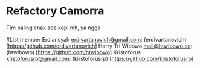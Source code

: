 # Refactory Camorra
Tim paling enak ada kopi nih, ya ngga



#List member
Erdiansyah <erdivartanovich@gmail.com>: (erdivartanovich) [https://github.com/erdivartanovich]
Harry Tri Wibowo <mail@htwibowo.co>: (htwibowo) [https://github.com/htwibowo]
Kristoforus <kristoforusrp@gmail.com>: (kristoforusrp) [https://github.com/kristoforusrp]

